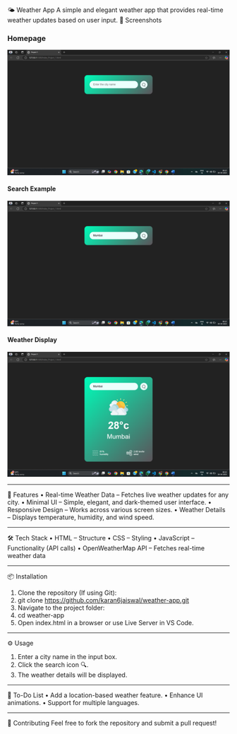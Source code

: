 🌤 Weather App
A simple and elegant weather app that provides real-time weather updates based on user input.
📸 Screenshots
### Homepage  
![Homepage](https://github.com/Karan6jaiswal/Weather-app/blob/main/screenshots/Screenshot%20(89).png)

#### Search Example  
![Search Example](https://github.com/Karan6jaiswal/Weather-app/blob/main/screenshots/Screenshot%20(90).png)

#### Weather Display  
![Weather Display](https://github.com/Karan6jaiswal/Weather-app/blob/main/screenshots/Screenshot%20(91).png)
 	 	 
________________________________________
🚀 Features
•	Real-time Weather Data – Fetches live weather updates for any city.
•	Minimal UI – Simple, elegant, and dark-themed user interface.
•	Responsive Design – Works across various screen sizes.
•	Weather Details – Displays temperature, humidity, and wind speed.
________________________________________
🛠 Tech Stack
•	HTML – Structure
•	CSS – Styling
•	JavaScript – Functionality (API calls)
•	OpenWeatherMap API – Fetches real-time weather data
________________________________________
📦 Installation
1.	Clone the repository (If using Git):
2.	git clone https://github.com/karan6jaiswal/weather-app.git
3.	Navigate to the project folder:
4.	cd weather-app
5.	Open index.html in a browser or use Live Server in VS Code.
________________________________________
⚙️ Usage
1.	Enter a city name in the input box.
2.	Click the search icon 🔍.
3.	The weather details will be displayed.
________________________________________
📝 To-Do List
•	Add a location-based weather feature.
•	Enhance UI animations.
•	Support for multiple languages.
________________________________________
🙌 Contributing
Feel free to fork the repository and submit a pull request!

